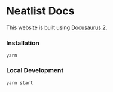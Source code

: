# Neatlist Docs

This website is built using [Docusaurus 2](https://docusaurus.io/).

### Installation

```
yarn
```

### Local Development

```
yarn start
```
